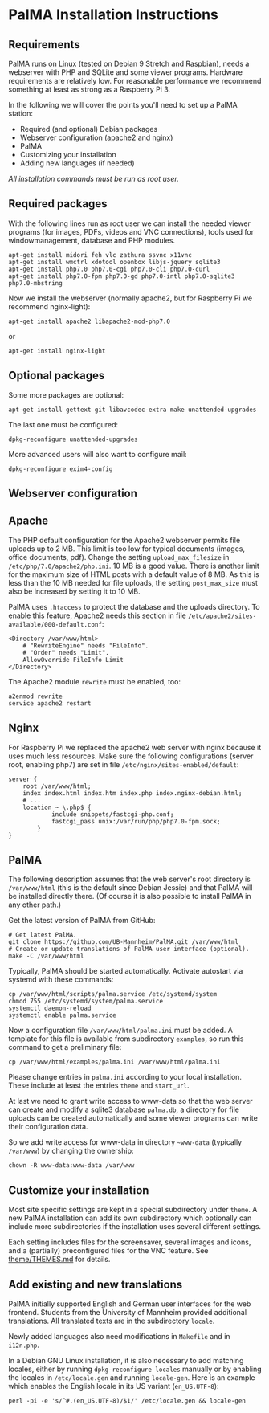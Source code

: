 PalMA Installation Instructions
===============================

Requirements
----------------

PalMA runs on Linux (tested on Debian 9 Stretch and Raspbian), needs a webserver with PHP and SQLite and some viewer programs.
Hardware requirements are relatively low. For reasonable performance we recommend something at least as strong as a Raspberry Pi 3.

In the following we will cover the points you'll need to set up a PalMA station:

- Required (and optional) Debian packages
- Webserver configuration (apache2 and nginx)
- PalMA
- Customizing your installation
- Adding new languages (if needed)

_All installation commands must be run as root user._

Required packages
----------------

With the following lines run as root user we can install the needed viewer programs (for images, PDFs, videos and VNC connections), tools used for windowmanagement, database and PHP modules.

    apt-get install midori feh vlc zathura ssvnc x11vnc
    apt-get install wmctrl xdotool openbox libjs-jquery sqlite3
    apt-get install php7.0 php7.0-cgi php7.0-cli php7.0-curl
    apt-get install php7.0-fpm php7.0-gd php7.0-intl php7.0-sqlite3 php7.0-mbstring

Now we install the webserver (normally apache2, but for Raspberry Pi we recommend nginx-light):

    apt-get install apache2 libapache2-mod-php7.0
    
or

    apt-get install nginx-light

Optional packages
----------------

Some more packages are optional:

    apt-get install gettext git libavcodec-extra make unattended-upgrades

The last one must be configured:

    dpkg-reconfigure unattended-upgrades

More advanced users will also want to configure mail:

    dpkg-reconfigure exim4-config


Webserver configuration
----------------

Apache
------

The PHP default configuration for the Apache2 webserver permits file uploads
up to 2 MB. This limit is too low for typical documents (images,
office documents, pdf). Change the setting `upload_max_filesize` in
`/etc/php/7.0/apache2/php.ini`. 10 MB is a good value. There is another limit
for the maximum size of HTML posts with a default value of 8 MB.
As this is less than the 10 MB needed for file uploads, the setting
`post_max_size` must also be increased by setting it to 10 MB.

PalMA uses `.htaccess` to protect the database and the uploads directory.
To enable this feature, Apache2 needs this section in file
`/etc/apache2/sites-available/000-default.conf`:

    <Directory /var/www/html>
        # "RewriteEngine" needs "FileInfo".
        # "Order" needs "Limit".
        AllowOverride FileInfo Limit
    </Directory>

The Apache2 module `rewrite` must be enabled, too:

    a2enmod rewrite
    service apache2 restart

Nginx
------
For Raspberry Pi we replaced the apache2 web server with nginx because it uses much
less resources. Make sure the following configurations (server root, enabling php7) are set in
file `/etc/nginx/sites-enabled/default`:

    server {
        root /var/www/html;
        index index.html index.htm index.php index.nginx-debian.html;
        # ...
        location ~ \.php$ {
                include snippets/fastcgi-php.conf;
                fastcgi_pass unix:/var/run/php/php7.0-fpm.sock;
            }
    }


PalMA
----------------

The following description assumes that the web server's root directory
is `/var/www/html` (this is the default since Debian Jessie)
and that PalMA will be installed directly there.
(Of course it is also possible to install PalMA in any other path.)

Get the latest version of PalMA from GitHub:

    # Get latest PalMA.
    git clone https://github.com/UB-Mannheim/PalMA.git /var/www/html
    # Create or update translations of PalMA user interface (optional).
    make -C /var/www/html

Typically, PalMA should be started automatically. Activate autostart via systemd with these commands:

    cp /var/www/html/scripts/palma.service /etc/systemd/system
    chmod 755 /etc/systemd/system/palma.service
    systemctl daemon-reload
    systemctl enable palma.service

Now a configuration file `/var/www/html/palma.ini` must be added.
A template for this file is available from subdirectory `examples`, so run
this command to get a preliminary file:

    cp /var/www/html/examples/palma.ini /var/www/html/palma.ini

Please change entries in `palma.ini` according to your local installation.
These include at least the entries `theme` and `start_url`.

At last we need to grant write access to www-data so that the web server can
create and modify a sqlite3 database `palma.db`, a directory for file uploads
can be created automatically and some viewer programs can write their
configuration data.

So we add write access for www-data in directory `~www-data` (typically
`/var/www`) by changing the ownership:

    chown -R www-data:www-data /var/www


Customize your installation
----------------

Most site specific settings are kept in a special subdirectory under `theme`.
A new PalMA installation can add its own subdirectory which optionally can
include more subdirectories if the installation uses several different
settings.

Each setting includes files for the screensaver, several images and icons,
and a (partially) preconfigured files for the VNC feature.
See [theme/THEMES.md](theme/THEMES.md) for details.


Add existing and new translations
----------------

PalMA initially supported English and German user interfaces for the web
frontend.
Students from the University of Mannheim provided additional translations. All
translated texts are in the subdirectory `locale`.

Newly added languages also need modifications in `Makefile` and in `i12n.php`.

In a Debian GNU Linux installation, it is also necessary to add matching
locales, either by running `dpkg-reconfigure locales` manually or by enabling
the locales in `/etc/locale.gen` and running `locale-gen`. Here is an
example which enables the English locale in its US variant (`en_US.UTF-8`):

    perl -pi -e 's/^#.(en_US.UTF-8)/$1/' /etc/locale.gen && locale-gen
